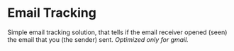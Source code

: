 # Email Tracking #
Simple email tracking solution, that tells if the email receiver opened (seen) the email that you (the sender) sent.
*Optimized only for gmail.*